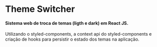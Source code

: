 # Theme Switcher

<h4>Sistema web de troca de temas (ligth e dark) em React JS.</h4>
Utilizando o styled-components, a context api do styled-components e criação de hooks para persistir o estado dos temas na aplicação.

